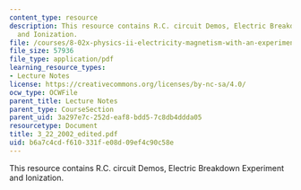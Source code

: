 ```yaml
---
content_type: resource
description: This resource contains R.C. circuit Demos, Electric Breakdown Experiment
  and Ionization.
file: /courses/8-02x-physics-ii-electricity-magnetism-with-an-experimental-focus-spring-2005/b6a7c4cdf610331fe08d09ef4c90c58e_3_22_2002_edited.pdf
file_size: 57936
file_type: application/pdf
learning_resource_types:
- Lecture Notes
license: https://creativecommons.org/licenses/by-nc-sa/4.0/
ocw_type: OCWFile
parent_title: Lecture Notes
parent_type: CourseSection
parent_uid: 3a297e7c-252d-eaf8-bdd5-7c8db4ddda05
resourcetype: Document
title: 3_22_2002_edited.pdf
uid: b6a7c4cd-f610-331f-e08d-09ef4c90c58e
---
```

This resource contains R.C. circuit Demos, Electric Breakdown Experiment and Ionization.